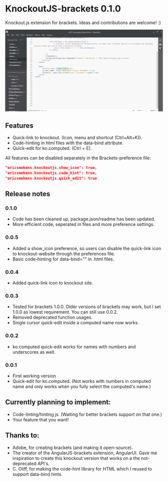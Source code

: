 KnockoutJS-brackets 0.1.0
===================

Knockout.js extension for brackets. Ideas and contributions are welcome! :)

![Feature demo](Resources/ko-extension.gif)

## Features

* Quick-link to knockout. (Icon, menu and shortcut (Ctrl+Alt+K)).
* Code-hinting in html files with the data-bind attribute.
* Quick-edit for ko.computed. (Ctrl + E).

All features can be disabled separately in the Brackets-preference file:

```JSON
"ericsmekens.knockoutjs.show_icon": true,
"ericsmekens.knockoutjs.code_hint": true,
"ericsmekens.knockoutjs.quick_edit": true
```

## Release notes

### 0.1.0
* Code has been cleaned up, package.json/readme has been updated. 
* More efficient code, seperated in files and more preference settings.

### 0.0.5
* Added a show_icon preference, so users can disable the quick-link icon to knockout-website through the preferences file.
* Basic code-hinting for data-bind="" in .html files.

### 0.0.4
* Added quick-link icon to knockout site.

### 0.0.3
* Tested for brackets 1.0.0. Older versions of brackets may work, but I set 1.0.0 as lowest requirement. You can still use 0.0.2. 
* Removed deprecated function usages.
* Single cursor quick-edit inside a computed name now works.

### 0.0.2
* ko.computed quick-edit works for names with numbers and underscores as well.

### 0.0.1
* First working version 
* Quick-edit for ko.computed. (Not works with numbers in computed name and only works when you fully select the computed's name.)

Currently planning to implement:
-----------
* Code-linting/hinting js. (Waiting for better brackets support on that one.)
* Your feature that you want!

Thanks to:
-----------
* Adobe, for creating brackets (and making it open-source).
* The creator of the AngularJS-brackets extension, AngularUI. Gave me inspiration to create this knockout version that works on a the not-deprecated API's.
* C. Oliff, for making the code-hint library for HTML which I reused to support data-bind hints.
